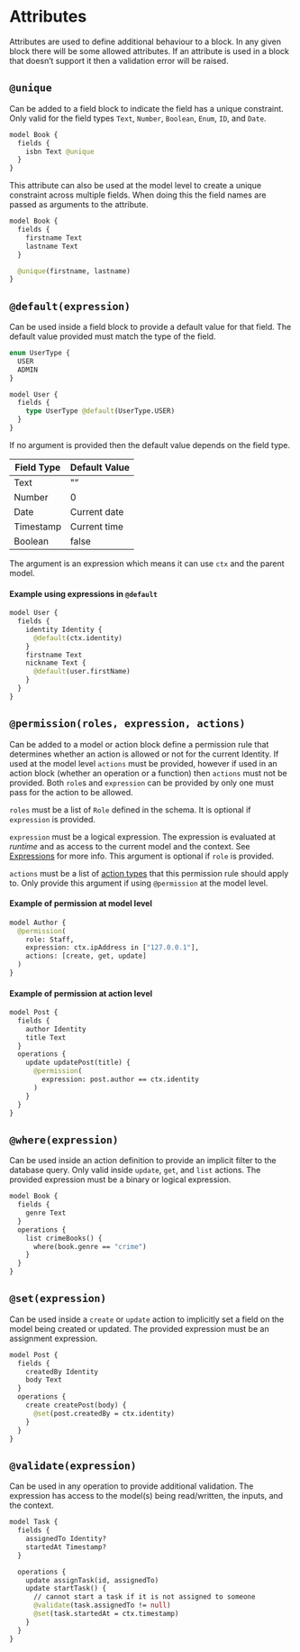 # Attributes

Attributes are used to define additional behaviour to a block. In any given block there will be some allowed attributes. If an attribute is used in a block that doesn’t support it then a validation error will be raised.

## `@unique`

Can be added to a field block to indicate the field has a unique constraint. Only valid for the field types `Text`, `Number`, `Boolean`, `Enum`, `ID`, and `Date`.

```graphql
model Book {
  fields {
    isbn Text @unique
  }
}
```

This attribute can also be used at the model level to create a unique constraint across multiple fields. When doing this the field names are passed as arguments to the attribute.

```graphql
model Book {
  fields {
    firstname Text
    lastname Text
  }

  @unique(firstname, lastname)
}
```

## `@default(expression)`

Can be used inside a field block to provide a default value for that field. The default value provided must match the type of the field.

```graphql
enum UserType {
  USER
  ADMIN
}

model User {
  fields {
    type UserType @default(UserType.USER)
  }
}
```

If no argument is provided then the default value depends on the field type.

| Field Type | Default Value |
| ---------- | ------------- |
| Text       | "”            |
| Number     | 0             |
| Date       | Current date  |
| Timestamp  | Current time  |
| Boolean    | false         |

The argument is an expression which means it can use `ctx` and the parent model.

#### Example using expressions in `@default`

```graphql
model User {
  fields {
    identity Identity {
      @default(ctx.identity)
    }
    firstname Text
    nickname Text {
      @default(user.firstName)
    }
  }
}
```

## `@permission(roles, expression, actions)`

Can be added to a model or action block define a permission rule that determines whether an action is allowed or not for the current Identity. If used at the model level `actions` must be provided, however if used in an action block (whether an operation or a function) then `actions` must not be provided. Both `role`s and `expression` can be provided by only one must pass for the action to be allowed.

`roles` must be a list of `Role` defined in the schema. It is optional if `expression` is provided.

`expression` must be a logical expression. The expression is evaluated at _runtime_ and as access to the current model and the context. See [Expressions](https://www.notion.so/Schema-Reference-2fd7afd4067b428e9ae7e2ee85787ac1) for more info. This argument is optional if `role` is provided.

`actions` must be a list of [action types](https://www.notion.so/Schema-Reference-2fd7afd4067b428e9ae7e2ee85787ac1) that this permission rule should apply to. Only provide this argument if using `@permission` at the model level.

#### Example of permission at model level

```graphql
model Author {
  @permission(
    role: Staff,
    expression: ctx.ipAddress in ["127.0.0.1"],
    actions: [create, get, update]
  )
}
```

#### Example of permission at action level

```graphql
model Post {
  fields {
    author Identity
    title Text
  }
  operations {
    update updatePost(title) {
      @permission(
        expression: post.author == ctx.identity
      )
    }
  }
}
```

## `@where(expression)`

Can be used inside an action definition to provide an implicit filter to the database query. Only valid inside `update`, `get`, and `list` actions. The provided expression must be a binary or logical expression.

```graphql
model Book {
  fields {
    genre Text
  }
  operations {
    list crimeBooks() {
      where(book.genre == "crime")
    }
  }
}
```

## `@set(expression)`

Can be used inside a `create` or `update` action to implicitly set a field on the model being created or updated. The provided expression must be an assignment expression.

```graphql
model Post {
  fields {
    createdBy Identity
    body Text
  }
  operations {
    create createPost(body) {
      @set(post.createdBy = ctx.identity)
    }
  }
}
```

## `@validate(expression)`

Can be used in any operation to provide additional validation. The expression has access to the model(s) being read/written, the inputs, and the context.

```graphql
model Task {
  fields {
    assignedTo Identity?
    startedAt Timestamp?
  }

  operations {
    update assignTask(id, assignedTo)
    update startTask() {
      // cannot start a task if it is not assigned to someone
      @validate(task.assignedTo != null)
      @set(task.startedAt = ctx.timestamp)
    }
  }
}
```
